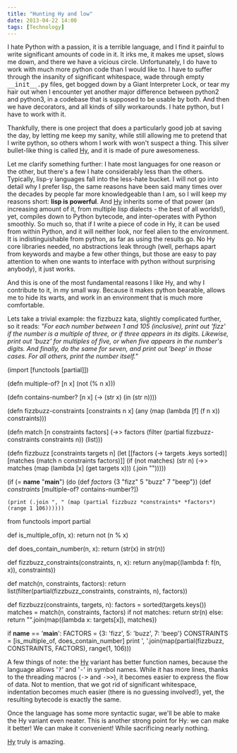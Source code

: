 ```yaml
---
title: "Hunting Hy and low"
date: 2013-04-22 14:00
tags: [Technology]
---
```


I hate Python with a passion, it is a terrible language, and I find it
painful to write significant amounts of code in it. It irks me, it
makes me upset, slows me down, and there we have a vicious circle.
Unfortunately, I do have to work with much more python code than I
would like to. I have to suffer through the insanity of significant
whitespace, wade through empty <kbd>\_\_init\_\_.py</kbd> files, get
bogged down by a Giant Interpreter Lock, or tear my hair out when I
encounter yet another major difference between python2 and python3, in
a codebase that is supposed to be usable by both. And then we have
decorators, and all kinds of silly workarounds. I hate python, but I
have to work with it.

Thankfully, there is one project that does a particularly good job at
saving the day, by letting me keep my sanity, while still allowing me
to pretend that I write python, so others whom I work with won't
suspect a thing. This silver bullet-like thing is called [Hy][hy], and
it is made of pure awesomeness.

 [hy]: http://hylang.org/

<!-- more -->

Let me clarify something further: I hate most languages for one reason
or the other, but there's a few I hate considerably less than the
others. Typically, lisp-y languages fall into the less-hate bucket. I
will not go into detail why I prefer lisp, the same reasons have been
said many times over the decades by people far more knowledgeable than
I am, so I will keep my reasons short: **lisp is powerful**. And
[Hy][hy] inherits some of that power (an increasing amount of it, from
multiple lisp dialects - the best of all worlds!), yet, compiles down
to Python bytecode, and inter-operates with Python smoothly. So much
so, that if I write a piece of code in Hy, it can be used from within
Python, and it will neither look, nor feel alien to the environment.
It is indistinguishable from python, as far as using the results go.
No Hy core libraries needed, no abstractions leak through (well,
perhaps apart from keywords and maybe a few other things, but those
are easy to pay attention to when one wants to interface with python
without surprising anybody), it just works.

 [hy]: http://hylang.org/

And this is one of the most fundamental reasons I like Hy, and why I
contribute to it, in my small way. Because it makes python bearable,
allows me to hide its warts, and work in an environment that is much
more comfortable.

Lets take a trivial example: the fizzbuzz kata, slightly complicated
further, so it reads: <em>"For each number between 1 and 105
(inclusive), print out 'fizz' if the number is a multiple of three, or
if three appears in its digits. Likewise, print out 'buzz' for
multiples of five, or when five appears in the number's digits. And
finally, do the same for seven, and print out 'beep' in those cases.
For all others, print the number itself."</em>

<div class="row-fluid">
<div class="pygmentize span6" data-language="clojure">(import [functools [partial]])

(defn multiple-of? [n x]
  (not (% n x)))

(defn contains-number? [n x]
  (-> (str x) (in (str n))))

(defn fizzbuzz-constraints [constraints n x]
  (any (map (lambda [f] (f n x)) constraints)))

(defn match [n constraints factors]
  (->> factors
       (filter (partial fizzbuzz-constraints constraints n))
       (list)))

(defn fizzbuzz [constraints targets n]
  (let [[factors (-> targets .keys sorted)]
        [matches (match n constraints factors)]]
    (if (not matches)
      (str n)
      (->> matches
           (map (lambda [x] (get targets x)))
           (.join "")))))

(if (= __name__ "__main__")
  (do
    (def *factors* {3 "fizz" 5 "buzz" 7 "beep"})
    (def *constraints* [multiple-of? contains-number?])

    (print (.join ", " (map (partial fizzbuzz *constraints* *factors*) (range 1 106))))))
</div>

<div class="pygmentize span6" data-language="python">
from functools import partial

def is_multiple_of(n, x):
    return not (n % x)

def does_contain_number(n, x):
    return (str(x) in str(n))

def fizzbuzz_constraints(constraints, n, x):
    return any(map((lambda f: f(n, x)), constraints))

def match(n, constraints, factors):
    return list(filter(partial(fizzbuzz_constraints, constraints, n), factors))

def fizzbuzz(constraints, targets, n):
    factors = sorted(targets.keys())
    matches = match(n, constraints, factors)
    if not matches:
        return str(n)
    else:
        return "".join(map((lambda x: targets[x]), matches))

if __name__ == '__main__':
    FACTORS = {3: 'fizz', 5: 'buzz', 7: 'beep'}
    CONSTRAINTS = [is_multiple_of, does_contain_number]
    print ', '.join(map(partial(fizzbuzz, CONSTRAINTS, FACTORS), range(1, 106)))


</div>
</div>

A few things of note: the [Hy][hy] variant has better function names,
because the language allows '<kbd>?</kbd>' and '<kbd>-</kbd>' in
symbol names. While it has more lines, thanks to the threading macros
(<kbd>-&gt;</kbd> and <kbd>-&gt;&gt;</kbd>), it becomes easier to
express the flow of data. Not to mention, that we got rid of
significant whitespace, indentation becomes much easier (there is no
guessing involved!), yet, the resulting bytecode is exactly the same.

Once the language has some more syntactic sugar, we'll be able to make
the Hy variant even neater. This is another strong point for Hy: we
can make it better! We can make it convenient! While sacrificing
nearly nothing.

[Hy][hy] truly is amazing.
